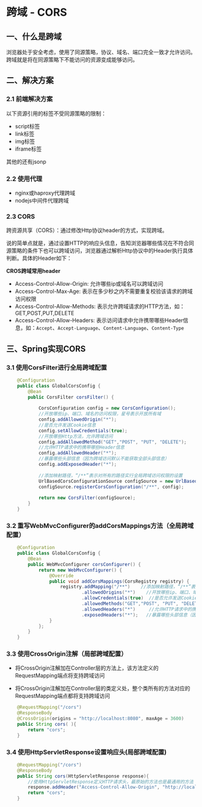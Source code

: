 # 跨域 - CORS



## 一、什么是跨域

浏览器处于安全考虑，使用了同源策略，协议、域名、端口完全一致才允许访问。跨域就是将在同源策略下不能访问的资源变成能够访问。



## 二、解决方案



### 2.1 前端解决方案

以下资源引用的标签不受同源策略的限制：

- script标签
- link标签
- img标签
- iframe标签



其他的还有jsonp



### 2.2 使用代理

- nginx或haproxy代理跨域
- nodejs中间件代理跨域



### 2.3 CORS

跨资源共享（CORS）：通过修改Http协议header的方式，实现跨域。

说的简单点就是，通过设置HTTP的响应头信息，告知浏览器哪些情况在不符合同源策略的条件下也可以跨域访问，浏览器通过解析Http协议中的Header执行具体判断。具体的Header如下：



**CROS跨域常用header**

- Access-Control-Allow-Origin: 允许哪些ip或域名可以跨域访问
- Access-Control-Max-Age: 表示在多少秒之内不需要重复校验该请求的跨域访问权限
- Access-Control-Allow-Methods: 表示允许跨域请求的HTTP方法，如：GET,POST,PUT,DELETE
- Access-Control-Allow-Headers: 表示访问请求中允许携带哪些Header信息，如：`Accept`、`Accept-Language`、`Content-Language`、`Content-Type`



## 三、Spring实现CORS



### 3.1 使用CorsFilter进行全局跨域配置

```java
    @Configuration
    public class GlobalCorsConfig {
        @Bean
        public CorsFilter corsFilter() {
    
            CorsConfiguration config = new CorsConfiguration();
            //开放哪些ip、端口、域名的访问权限，星号表示开放所有域
            config.addAllowedOrigin("*");
            //是否允许发送Cookie信息
            config.setAllowCredentials(true);
            //开放哪些Http方法，允许跨域访问
            config.addAllowedMethod("GET","POST", "PUT", "DELETE");
            //允许HTTP请求中的携带哪些Header信息
            config.addAllowedHeader("*");
            //暴露哪些头部信息（因为跨域访问默认不能获取全部头部信息）
            config.addExposedHeader("*");
    
            //添加映射路径，“/**”表示对所有的路径实行全局跨域访问权限的设置
            UrlBasedCorsConfigurationSource configSource = new UrlBasedCorsConfigurationSource();
            configSource.registerCorsConfiguration("/**", config);
    
            return new CorsFilter(configSource);
        }
    }
```



### 3.2 重写WebMvcConfigurer的addCorsMappings方法（全局跨域配置）

```java
    @Configuration
    public class GlobalCorsConfig {
        @Bean
        public WebMvcConfigurer corsConfigurer() {
            return new WebMvcConfigurer() {
                @Override
                public void addCorsMappings(CorsRegistry registry) {
                    registry.addMapping("/**")    //添加映射路径，“/**”表示对所有的路径实行全局跨域访问权限的设置
                            .allowedOrigins("*")    //开放哪些ip、端口、域名的访问权限
                            .allowCredentials(true)  //是否允许发送Cookie信息 
                            .allowedMethods("GET","POST", "PUT", "DELETE")     //开放哪些Http方法，允许跨域访问
                            .allowedHeaders("*")     //允许HTTP请求中的携带哪些Header信息
                            .exposedHeaders("*");   //暴露哪些头部信息（因为跨域访问默认不能获取全部头部信息）
                }
            };
        }
    }
```



### 3.3 使用CrossOrigin注解（局部跨域配置）

- 将CrossOrigin注解加在Controller层的方法上，该方法定义的RequestMapping端点将支持跨域访问

- 将CrossOrigin注解加在Controller层的类定义处，整个类所有的方法对应的RequestMapping端点都将支持跨域访问

```java
    @RequestMapping("/cors")
    @ResponseBody
    @CrossOrigin(origins = "http://localhost:8080", maxAge = 3600) 
    public String cors( ){
        return "cors";
    }
```



### 3.4 使用HttpServletResponse设置响应头(局部跨域配置)

```java
    @RequestMapping("/cors")
    @ResponseBody
    public String cors(HttpServletResponse response){
        //使用HttpServletResponse定义HTTP请求头，最原始的方法也是最通用的方法
        response.addHeader("Access-Control-Allow-Origin", "http://localhost:8080");
        return "cors";
    }
```

